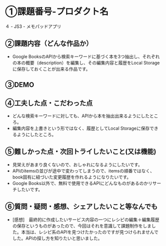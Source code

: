 # ①課題番号-プロダクト名
４ - JS3 - メモパッドアプリ

## ②課題内容（どんな作品か）
- Google BooksのAPIから検索キーワードに基づく本を3つ抽出し、それぞれの本の概要（description）を編集し、その編集内容と履歴をLocal Storageに保存しておくことが出来る作品です。

## ③DEMO


## ④工夫した点・こだわった点
- どんな検索キーワードに対しても、APIから本を抽出出来るようにしたところ。
- 編集内容を上書きという形ではなく、履歴としてLocal Storageに保存できるようにしたところ。

## ⑤難しかった点・次回トライしたいこと(又は機能)
- 見栄えがあまり良くないので、おしゃれになるようにしたいです。
- APIのitemsの並びが途中で変わってしまうので、itemsの順番ではなく、book固有に紐づいた変更履歴を作れるようになりたいです。
- Google Books以外で、無料で使用できるAPIにどんなものがあるのかリサーチしたいです。


## ⑥質問・疑問・感想、シェアしたいこと等なんでも
- [感想]　最終的に作成したいサービス内容の一つにレシピの編集＋編集履歴の保存というものがあったので、今回はそれを意識して課題制作をしました。本当は、レシピ系のAPIを見つけたかったのですが見つけられませんでした。APIの探し方を知りたいと思いました。


